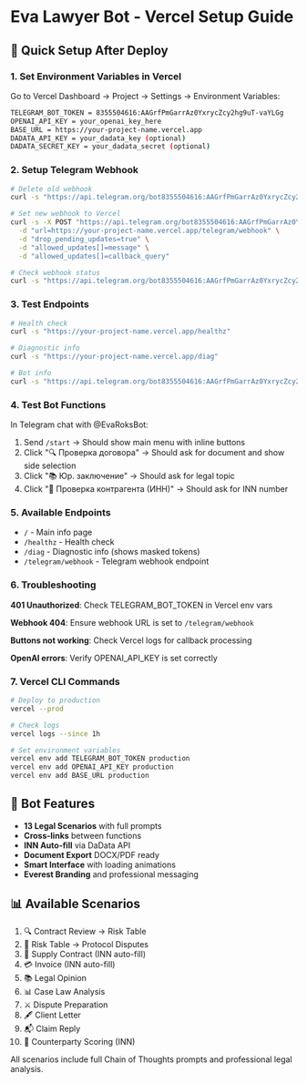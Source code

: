 # Eva Lawyer Bot - Vercel Setup Guide

## 🚀 Quick Setup After Deploy

### 1. Set Environment Variables in Vercel

Go to Vercel Dashboard → Project → Settings → Environment Variables:

```bash
TELEGRAM_BOT_TOKEN = 8355504616:AAGrfPmGarrAz0YxrycZcy2hg9uT-vaYLGg
OPENAI_API_KEY = your_openai_key_here
BASE_URL = https://your-project-name.vercel.app
DADATA_API_KEY = your_dadata_key (optional)
DADATA_SECRET_KEY = your_dadata_secret (optional)
```

### 2. Setup Telegram Webhook

```bash
# Delete old webhook
curl -s "https://api.telegram.org/bot8355504616:AAGrfPmGarrAz0YxrycZcy2hg9uT-vaYLGg/deleteWebhook"

# Set new webhook to Vercel
curl -s -X POST "https://api.telegram.org/bot8355504616:AAGrfPmGarrAz0YxrycZcy2hg9uT-vaYLGg/setWebhook" \
  -d "url=https://your-project-name.vercel.app/telegram/webhook" \
  -d "drop_pending_updates=true" \
  -d "allowed_updates[]=message" \
  -d "allowed_updates[]=callback_query"

# Check webhook status
curl -s "https://api.telegram.org/bot8355504616:AAGrfPmGarrAz0YxrycZcy2hg9uT-vaYLGg/getWebhookInfo"
```

### 3. Test Endpoints

```bash
# Health check
curl -s "https://your-project-name.vercel.app/healthz"

# Diagnostic info
curl -s "https://your-project-name.vercel.app/diag"

# Bot info
curl -s "https://api.telegram.org/bot8355504616:AAGrfPmGarrAz0YxrycZcy2hg9uT-vaYLGg/getMe"
```

### 4. Test Bot Functions

In Telegram chat with @EvaRoksBot:

1. Send `/start` → Should show main menu with inline buttons
2. Click "🔍 Проверка договора" → Should ask for document and show side selection
3. Click "📚 Юр. заключение" → Should ask for legal topic
4. Click "🏢 Проверка контрагента (ИНН)" → Should ask for INN number

### 5. Available Endpoints

- `/` - Main info page
- `/healthz` - Health check
- `/diag` - Diagnostic info (shows masked tokens)
- `/telegram/webhook` - Telegram webhook endpoint

### 6. Troubleshooting

**401 Unauthorized**: Check TELEGRAM_BOT_TOKEN in Vercel env vars

**Webhook 404**: Ensure webhook URL is set to `/telegram/webhook`

**Buttons not working**: Check Vercel logs for callback processing

**OpenAI errors**: Verify OPENAI_API_KEY is set correctly

### 7. Vercel CLI Commands

```bash
# Deploy to production
vercel --prod

# Check logs
vercel logs --since 1h

# Set environment variables
vercel env add TELEGRAM_BOT_TOKEN production
vercel env add OPENAI_API_KEY production
vercel env add BASE_URL production
```

## 🧠 Bot Features

- **13 Legal Scenarios** with full prompts
- **Cross-links** between functions
- **INN Auto-fill** via DaData API
- **Document Export** DOCX/PDF ready
- **Smart Interface** with loading animations
- **Everest Branding** and professional messaging

## 📊 Available Scenarios

1. 🔍 Contract Review → Risk Table
2. 📑 Risk Table → Protocol Disputes
3. 📝 Supply Contract (INN auto-fill)
4. 💳 Invoice (INN auto-fill)
5. 📚 Legal Opinion
6. 📊 Case Law Analysis
7. ⚔️ Dispute Preparation
8. 🖋️ Client Letter
9. 📬 Claim Reply
10. 🏢 Counterparty Scoring (INN)

All scenarios include full Chain of Thoughts prompts and professional legal analysis.

